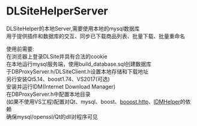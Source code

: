 # DLSiteHelperServer  
DLSiteHelper的本地Server,需要使用本地的mysql数据库  
用于提供插件和数据库的交互、同步已下载商品列表、批量下载、批量重命名  


使用前需要:  
在浏览器上登录DLSite并具有合法的cookie  
在本地运行mysql服务端，使用build_database.sql创建数据库  
于DBProxyServer.h/DLSiteClient.h设置本地存储和下载地址  
另行安装Qt5.14、boost1.74、VS2017(可选)  
安装并运行IDM(Internet Download Manager)  
在DBProxyServer.h中配置本地目录  
(如果不使用VS工程)配置对Qt、mysql、boost、[booost.http](https://github.com/BoostGSoC14/boost.http)、[IDMHelper](https://github.com/unamer/IDMHelper)的依赖  
确保mysql/openssl/Qt的dll对程序可见  
